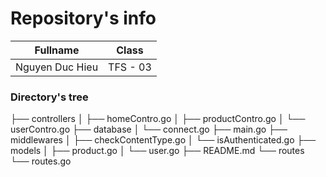 # Repository's info

|     Fullname    |    Class     |
|-----------------|--------------|
| Nguyen Duc Hieu |   TFS - 03   |

### Directory's tree

├── controllers
│   ├── homeContro.go
│   ├── productContro.go
│   └── userContro.go
├── database
│   └── connect.go
├── main.go
├── middlewares
│   ├── checkContentType.go
│   └── isAuthenticated.go
├── models
│   ├── product.go
│   └── user.go
├── README.md
└── routes
    └── routes.go